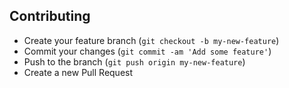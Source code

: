 ## Contributing

<!-- - Fork it ( https://github.com/adhiariyadi/Sistem-Informasi-Akademik-Sekolah-Laravel/fork ) -->
- Create your feature branch (`git checkout -b my-new-feature`)
- Commit your changes (`git commit -am 'Add some feature'`)
- Push to the branch (`git push origin my-new-feature`)
- Create a new Pull Request
